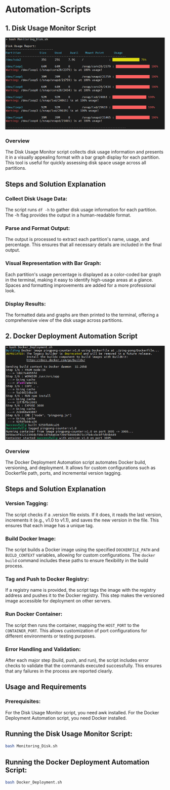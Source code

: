 # Automation-Scripts

## 1. Disk Usage Monitor Script
![Disk Usage Monitor](monitoring_disk.PNG)

### Overview
The Disk Usage Monitor script collects disk usage information and presents it in a visually appealing format with a bar graph display for each partition. This tool is useful for quickly assessing disk space usage across all partitions.

## Steps and Solution Explanation
### Collect Disk Usage Data: 
The script runs ```df -h``` to gather disk usage information for each partition. The -h flag provides the output in a human-readable format.

### Parse and Format Output: 
The output is processed to extract each partition's name, usage, and percentage. This ensures that all necessary details are included in the final output.

### Visual Representation with Bar Graph: 
Each partition's usage percentage is displayed as a color-coded bar graph in the terminal, making it easy to identify high-usage areas at a glance. Spaces and formatting improvements are added for a more professional look.

### Display Results: 
The formatted data and graphs are then printed to the terminal, offering a comprehensive view of the disk usage across partitions.



## 2. Docker Deployment Automation Script
![Docker Deployment](Docker_Deployment.PNG)
### Overview
The Docker Deployment Automation script automates Docker build, versioning, and deployment. It allows for custom configurations such as Dockerfile path, ports, and incremental version tagging.

## Steps and Solution Explanation
### Version Tagging: 
The script checks if a .version file exists. If it does, it reads the last version, increments it (e.g., v1.0 to v1.1), and saves the new version in the file. This ensures that each image has a unique tag.


### Build Docker Image: 
The script builds a Docker image using the specified ```DOCKERFILE_PATH``` and ```BUILD_CONTEXT``` variables, allowing for custom configurations. The ```docker build``` command includes these paths to ensure flexibility in the build process.

### Tag and Push to Docker Registry: 
If a registry name is provided, the script tags the image with the registry address and pushes it to the Docker registry. This step makes the versioned image accessible for deployment on other servers.

### Run Docker Container: 
The script then runs the container, mapping the ```HOST_PORT``` to the ```CONTAINER_PORT```. This allows customization of port configurations for different environments or testing purposes.

### Error Handling and Validation: 
After each major step (build, push, and run), the script includes error checks to validate that the commands executed successfully. This ensures that any failures in the process are reported clearly.


## Usage and Requirements
### Prerequisites:

For the Disk Usage Monitor script, you need awk installed.
For the Docker Deployment Automation script, you need Docker installed.

## Running the Disk Usage Monitor Script:
```bash
bash Monitoring_Disk.sh
```

## Running the Docker Deployment Automation Script:
```bash
bash Docker_Deployment.sh
```
